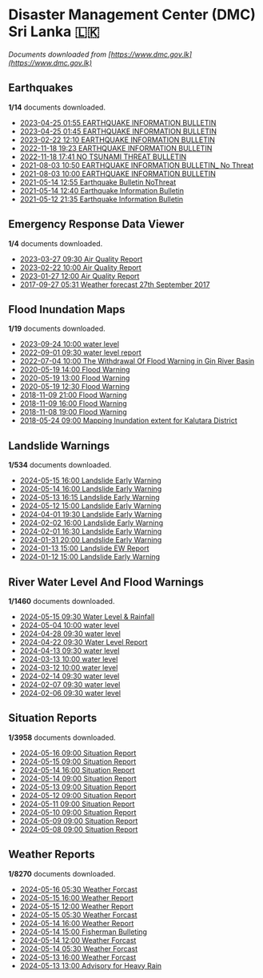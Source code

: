 # Disaster Management Center (DMC) Sri Lanka :sri_lanka:

*Documents downloaded from [https://www.dmc.gov.lk](https://www.dmc.gov.lk)*

## Earthquakes

**1/14** documents downloaded.

* [2023-04-25 01:55 EARTHQUAKE INFORMATION BULLETIN](data/earthquakes/20230425.0155.earthquake-information-bulletin.pdf)
* [2023-04-25 01:45 EARTHQUAKE INFORMATION BULLETIN](data/earthquakes/20230425.0145.earthquake-information-bulletin.pdf)
* [2023-02-22 12:10 EARTHQUAKE INFORMATION BULLETIN](data/earthquakes/20230222.1210.earthquake-information-bulletin.pdf)
* [2022-11-18 19:23 EARTHQUAKE INFORMATION BULLETIN](data/earthquakes/20221118.1923.earthquake-information-bulletin.pdf)
* [2022-11-18 17:41 NO TSUNAMI THREAT BULLETIN](data/earthquakes/20221118.1741.no-tsunami-threat-bulletin.pdf)
* [2021-08-03 10:50 EARTHQUAKE INFORMATION BULLETIN_ No Threat](data/earthquakes/20210803.1050.earthquake-information-bulletin_-no-threat.pdf)
* [2021-08-03 10:00 EARTHQUAKE INFORMATION BULLETIN](data/earthquakes/20210803.1000.earthquake-information-bulletin.pdf)
* [2021-05-14 12:55 Earthquake Bulletin NoThreat](data/earthquakes/20210514.1255.earthquake-bulletin-nothreat.pdf)
* [2021-05-14 12:40 Earthquake Information Bulletin](data/earthquakes/20210514.1240.earthquake-information-bulletin.pdf)
* [2021-05-12 21:35 Earthquake Information Bulletin](data/earthquakes/20210512.2135.earthquake-information-bulletin.pdf)

## Emergency Response Data Viewer

**1/4** documents downloaded.

* [2023-03-27 09:30 Air Quality Report](data/emergency-response-data-viewer/20230327.0930.air-quality-report.pdf)
* [2023-02-22 10:00 Air Quality Report](data/emergency-response-data-viewer/20230222.1000.air-quality-report.pdf)
* [2023-01-27 12:00 Air Quality Report](data/emergency-response-data-viewer/20230127.1200.air-quality-report.pdf)
* [2017-09-27 05:31 Weather forecast 27th September 2017](data/emergency-response-data-viewer/20170927.0531.weather-forecast-27th-september-2017.pdf)

## Flood Inundation Maps

**1/19** documents downloaded.

* [2023-09-24 10:00 water level](data/flood-inundation-maps/20230924.1000.water-level.pdf)
* [2022-09-01 09:30 water level report](data/flood-inundation-maps/20220901.0930.water-level-report.pdf)
* [2022-07-04 10:00 The  Withdrawal Of Flood Warning in Gin River Basin](data/flood-inundation-maps/20220704.1000.the-withdrawal-of-flood-warning-in-gin-river-basin.pdf)
* [2020-05-19 14:00 Flood Warning](data/flood-inundation-maps/20200519.1400.flood-warning.pdf)
* [2020-05-19 13:00 Flood Warning](data/flood-inundation-maps/20200519.1300.flood-warning.pdf)
* [2020-05-19 12:30 Flood Warning](data/flood-inundation-maps/20200519.1230.flood-warning.pdf)
* [2018-11-09 21:00 Flood Warning](data/flood-inundation-maps/20181109.2100.flood-warning.PDF)
* [2018-11-09 16:00 Flood Warning](data/flood-inundation-maps/20181109.1600.flood-warning.PDF)
* [2018-11-08 19:00 Flood Warning](data/flood-inundation-maps/20181108.1900.flood-warning.PDF)
* [2018-05-24 09:00 Mapping Inundation extent for Kalutara District](data/flood-inundation-maps/20180524.0900.mapping-inundation-extent-for-kalutara-district.pdf)

## Landslide Warnings

**1/534** documents downloaded.

* [2024-05-15 16:00 Landslide Early Warning](data/landslide-warnings/20240515.1600.landslide-early-warning.pdf)
* [2024-05-14 16:00 Landslide Early Warning](data/landslide-warnings/20240514.1600.landslide-early-warning.pdf)
* [2024-05-13 16:15 Landslide Early Warning](data/landslide-warnings/20240513.1615.landslide-early-warning.pdf)
* [2024-05-12 15:00 Landslide Early Warning](data/landslide-warnings/20240512.1500.landslide-early-warning.pdf)
* [2024-04-01 19:30 Landslide Early Warning](data/landslide-warnings/20240401.1930.landslide-early-warning.pdf)
* [2024-02-02 16:00 Landslide Early Warning](data/landslide-warnings/20240202.1600.landslide-early-warning.pdf)
* [2024-02-01 16:30 Landslide Early Warning](data/landslide-warnings/20240201.1630.landslide-early-warning.pdf)
* [2024-01-31 20:00 Landslide Early Warning](data/landslide-warnings/20240131.2000.landslide-early-warning.pdf)
* [2024-01-13 15:00 Landslide EW Report](data/landslide-warnings/20240113.1500.landslide-ew-report.pdf)
* [2024-01-12 15:00 Landslide Early Warning](data/landslide-warnings/20240112.1500.landslide-early-warning.pdf)

## River Water Level And Flood Warnings

**1/1460** documents downloaded.

* [2024-05-15 09:30 Water Level & Rainfall](data/river-water-level-and-flood-warnings/20240515.0930.water-level-rainfall.pdf)
* [2024-05-04 10:00 water level](data/river-water-level-and-flood-warnings/20240504.1000.water-level.pdf)
* [2024-04-28 09:30 water level](data/river-water-level-and-flood-warnings/20240428.0930.water-level.pdf)
* [2024-04-22 09:30 Water Level Report](data/river-water-level-and-flood-warnings/20240422.0930.water-level-report.pdf)
* [2024-04-13 09:30 water level](data/river-water-level-and-flood-warnings/20240413.0930.water-level.pdf)
* [2024-03-13 10:00 water level](data/river-water-level-and-flood-warnings/20240313.1000.water-level.pdf)
* [2024-03-12 10:00 water level](data/river-water-level-and-flood-warnings/20240312.1000.water-level.pdf)
* [2024-02-14 09:30 water level](data/river-water-level-and-flood-warnings/20240214.0930.water-level.pdf)
* [2024-02-07 09:30 water level](data/river-water-level-and-flood-warnings/20240207.0930.water-level.pdf)
* [2024-02-06 09:30 water level](data/river-water-level-and-flood-warnings/20240206.0930.water-level.pdf)

## Situation Reports

**1/3958** documents downloaded.

* [2024-05-16 09:00 Situation Report](data/situation-reports/20240516.0900.situation-report.pdf)
* [2024-05-15 09:00 Situation Report](data/situation-reports/20240515.0900.situation-report.pdf)
* [2024-05-14 16:00 Situation Report](data/situation-reports/20240514.1600.situation-report.pdf)
* [2024-05-14 09:00 Situation Report](data/situation-reports/20240514.0900.situation-report.pdf)
* [2024-05-13 09:00 Situation Report](data/situation-reports/20240513.0900.situation-report.pdf)
* [2024-05-12 09:00 Situation Report](data/situation-reports/20240512.0900.situation-report.pdf)
* [2024-05-11 09:00 Situation Report](data/situation-reports/20240511.0900.situation-report.pdf)
* [2024-05-10 09:00 Situation Report](data/situation-reports/20240510.0900.situation-report.pdf)
* [2024-05-09 09:00 Situation Report](data/situation-reports/20240509.0900.situation-report.pdf)
* [2024-05-08 09:00 Situation Report](data/situation-reports/20240508.0900.situation-report.pdf)

## Weather Reports

**1/8270** documents downloaded.

* [2024-05-16 05:30 Weather Forcast](data/weather-reports/20240516.0530.weather-forcast.pdf)
* [2024-05-15 16:00 Weather Report](data/weather-reports/20240515.1600.weather-report.pdf)
* [2024-05-15 12:00 Weather Report](data/weather-reports/20240515.1200.weather-report.pdf)
* [2024-05-15 05:30 Weather Forcast](data/weather-reports/20240515.0530.weather-forcast.pdf)
* [2024-05-14 16:00 Weather Report](data/weather-reports/20240514.1600.weather-report.pdf)
* [2024-05-14 15:00 Fisherman Bulleting](data/weather-reports/20240514.1500.fisherman-bulleting.pdf)
* [2024-05-14 12:00 Weather Forcast](data/weather-reports/20240514.1200.weather-forcast.pdf)
* [2024-05-14 05:30 Weather Forcast](data/weather-reports/20240514.0530.weather-forcast.pdf)
* [2024-05-13 16:00 Weather Forcast](data/weather-reports/20240513.1600.weather-forcast.pdf)
* [2024-05-13 13:00 Advisory for Heavy Rain](data/weather-reports/20240513.1300.advisory-for-heavy-rain.pdf)
